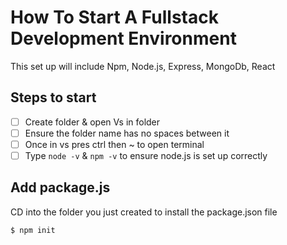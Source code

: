 # How To Start A Fullstack Development Environment

This set up will include Npm, Node.js, Express, MongoDb, React

## Steps to start

* [ ] Create folder & open Vs in folder
* [ ] Ensure the folder name has no spaces between it
* [ ] Once in vs pres ctrl then ~ to open terminal
* [ ] Type `node -v` & `npm -v` to ensure node.js is set up correctly

## Add package.js

CD into the folder you just created to install the package.json file

```
$ npm init
```
